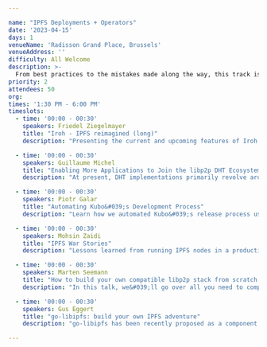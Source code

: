 ```yaml
---

name: "IPFS Deployments + Operators"
date: '2023-04-15'
days: 1
venueName: 'Radisson Grand Place, Brussels'
venueAddress: ''
difficulty: All Welcome
description: >-
  From best practices to the mistakes made along the way, this track is a chance to highlight how members of the community are running IPFS nodes at scale. Let&#039;s share what&#039;s working well and what implementations can do to make things even better!
priority: 2
attendees: 50
org: 
times: '1:30 PM - 6:00 PM'
timeslots:
  - time: '00:00 - 00:30'
    speakers: Friedel Ziegelmayer
    title: "Iroh - IPFS reimagined (long)"
    description: "Presenting the current and upcoming features of Iroh."

  - time: '00:00 - 00:30'
    speakers: Guillaume Michel
    title: "Enabling More Applications to Join the libp2p DHT Ecosystem"
    description: "At present, DHT implementations primarily revolve around IPFS. However, it&#039;s possible for other applications that leverage libp2p to utilize the DHT without the need to participate in the IPFS DHT and store IPFS data. This presentation outlines a strategy to divide the existing DHT into two parts: a lightweight, multipurpose DHT and an IPFS DHT protocol built on top of it. This proposed approach would enable non-IPFS applications to join the lightweight DHT while running their own protocol on top of it. This would promote interoperability with other applications, contribute to the growth of the libp2p DHT, and enhance the security of all its users."

  - time: '00:00 - 00:30'
    speakers: Piotr Galar
    title: "Automating Kubo&#039;s Development Process"
    description: "Learn how we automated Kubo&#039;s release process using kuboreleaser and migrated from CircleCI to GitHub Actions. Discover the benefits of automation and how we use Grafana to monitor our development pipeline. Perfect for developers and DevOps engineers interested in improving the developer experience in their projects."

  - time: '00:00 - 00:30'
    speakers: Mohsin Zaidi
    title: "IPFS War Stories"
    description: "Lessons learned from running IPFS nodes in a production environment.  Ceramic Network&#039;s operational burden from IPFS nodes."

  - time: '00:00 - 00:30'
    speakers: Marten Seemann
    title: "How to build your own compatible libp2p stack from scratch in an afternoon"
    description: "In this talk, we&#039;ll go over all you need to compose a modern and minimal libp2p stack."

  - time: '00:00 - 00:30'
    speakers: Gus Eggert
    title: "go-libipfs: build your own IPFS adventure"
    description: "go-libipfs has been recently proposed as a component library for building IPFS applications and implementations in Go. The goal of this effort is to help people build things. In this talk we will use examples to showcase things that are easy to do with go-libipfs that have been difficult to achieve up to now. More information can be found at: https://github.com/ipfs/go-libipfs"

---
```

